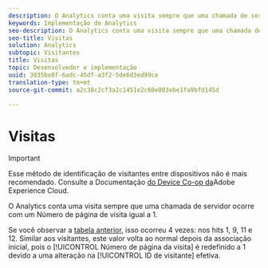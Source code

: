 ```yaml
---
description: O Analytics conta uma visita sempre que uma chamada de servidor ocorre com um Número de página de visita igual a 1.
keywords: Implementação do Analytics
seo-description: O Analytics conta uma visita sempre que uma chamada de servidor ocorre com um Número de página de visita igual a 1.
seo-title: Visitas
solution: Analytics
subtopic: Visitantes
title: Visitas
topic: Desenvolvedor e implementação
uuid: 3035be8f-6adc-45df-a3f2-5de6d3ed99ce
translation-type: tm+mt
source-git-commit: a2c38c2cf3a2c1451e2c60e003ebe1fa9bfd145d

---
```



# Visitas

>[!IMPORTANT]
>
>Esse método de identificação de visitantes entre dispositivos não é mais recomendado. Consulte a Documentação [do Device Co-op da](https://marketing.adobe.com/resources/help/en_US/mcdc/)Adobe Experience Cloud.

O Analytics conta uma visita sempre que uma chamada de servidor ocorre com um Número de página de visita igual a 1.

Se você observar a [tabela anterior](../../../implement/js-implementation/xdevice-visid/visit-example.md#concept_E3B32B8E539F4FDC8E3FA872328B87BA), isso ocorreu 4 vezes: nos hits 1, 9, 11 e 12. Similar aos visitantes, este valor volta ao normal depois da associação inicial, pois o [!UICONTROL Número de página da visita] é redefinido a 1 devido a uma alteração na [!UICONTROL ID de visitante] efetiva.
